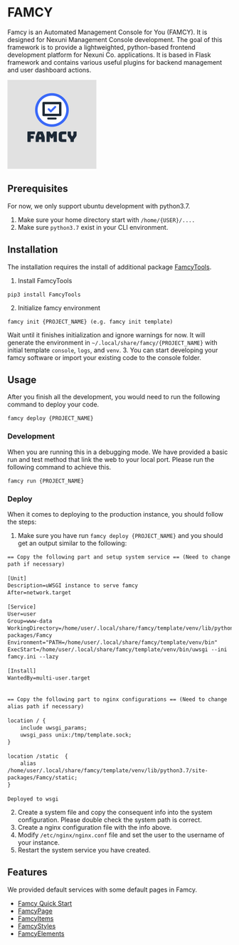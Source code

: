 # FAMCY
Famcy is an Automated Management Console for You (FAMCY). It is designed for Nexuni Management Console development. The goal of this framework is to provide a lightweighted, python-based frontend development platform for Nexuni Co. applications. It is based in Flask framework and contains various useful plugins for backend management and user dashboard actions.

![famcy_logo](famcy_logo.png)

## Prerequisites
For now, we only support ubuntu development with python3.7. 
1. Make sure your home directory start with ```/home/{USER}/....```
2. Make sure ```python3.7``` exist in your CLI environment. 

## Installation
The installation requires the install of additional package [FamcyTools](https://github.com/nexuni/FamcyTools). 
1. Install FamcyTools
```
pip3 install FamcyTools
```
2. Initialize famcy environment
```
famcy init {PROJECT_NAME} (e.g. famcy init template)
```
Wait until it finishes initialization and ignore warnings for now. It will generate the environment in ```~/.local/share/famcy/{PROJECT_NAME}``` with initial template `console`, `logs`, and `venv`. 
3. You can start developing your famcy software or import your existing code to the console folder. 

## Usage
After you finish all the development, you would need to run the following command to deploy your code. 
```
famcy deploy {PROJECT_NAME}
```
### Development
When you are running this in a debugging mode. We have provided a basic run and test method that link the web to your local port. Please run the following command to achieve this. 
```
famcy run {PROJECT_NAME}
```
### Deploy
When it comes to deploying to the production instance, you should follow the steps:
1. Make sure you have run ```famcy deploy {PROJECT_NAME}``` and you should get an output similar to the following:
```
== Copy the following part and setup system service == (Need to change path if necessary)

[Unit]
Description=uWSGI instance to serve famcy
After=network.target

[Service]
User=user
Group=www-data
WorkingDirectory=/home/user/.local/share/famcy/template/venv/lib/python3.7/site-packages/Famcy
Environment="PATH=/home/user/.local/share/famcy/template/venv/bin"
ExecStart=/home/user/.local/share/famcy/template/venv/bin/uwsgi --ini famcy.ini --lazy

[Install]
WantedBy=multi-user.target


== Copy the following part to nginx configurations == (Need to change alias path if necessary)

location / {
	include uwsgi_params;
	uwsgi_pass unix:/tmp/template.sock;
}

location /static  {
    alias /home/user/.local/share/famcy/template/venv/lib/python3.7/site-packages/Famcy/static;
}

Deployed to wsgi
```
2. Create a system file and copy the consequent info into the system configuration. Please double check the system path is correct. 
3. Create a nginx configuration file with the info above. 
4. Modify ```/etc/nginx/nginx.conf``` file and set the user to the username of your instance.
5. Restart the system service you have created.  

## Features
We provided default services with some default pages in Famcy. 

* [Famcy Quick Start](https://github.com/nexuni/Famcy/blob/main/docs/fstart.md)
* [FamcyPage](https://github.com/nexuni/Famcy/blob/main/docs/fpage.md)
* [FamcyItems](https://github.com/nexuni/Famcy/blob/main/docs/fitems.md)
* [FamcyStyles](https://github.com/nexuni/Famcy/blob/main/docs/fstyles.md)
* [FamcyElements](https://github.com/nexuni/Famcy/blob/main/docs/felements.md)
